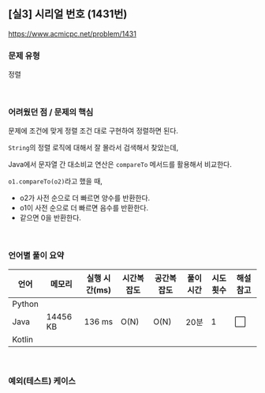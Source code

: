 ## [실3] 시리얼 번호 (1431번)

https://www.acmicpc.net/problem/1431

### 문제 유형

정렬

<br>

### 어려웠던 점 / 문제의 핵심

문제에 조건에 맞게 정렬 조건 대로 구현하여 정렬하면 된다.

`String`의 정렬 로직에 대해서 잘 몰라서 검색해서 찾았는데,

Java에서 문자열 간 대소비교 연산은 `compareTo` 메서드를 활용해서 비교한다.

`o1.compareTo(o2)`라고 했을 때,

- o2가 사전 순으로 더 빠르면 양수를 반환한다.
- o1이 사전 순으로 더 빠르면 음수를 반환한다.
- 같으면 0을 반환한다.

<br>

### 언어별 풀이 요약

| 언어   | 메모리   | 실행 시간(ms) | 시간복잡도 | 공간복잡도 | 풀이 시간 | 시도 횟수 | 해설 참고            |
| ------ | -------- | ------------- | ---------- | ---------- | --------- | --------- | -------------------- |
| Python |          |               |            |            |           |           |                      |
| Java   | 14456 KB | 136 ms        | O(N)       | O(N)       | 20분      | 1         | :white_large_square: |
| Kotlin |          |               |            |            |           |           |                      |

<br>

### 예외(테스트) 케이스

```
```


